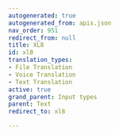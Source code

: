 ```yaml
---
autogenerated: true
autogenerated_from: apis.json
nav_order: 951
redirect_from: null
title: XL8
id: xl8
translation_types:
- File Translation
- Voice Translation
- Text Translation
active: true
grand_parent: Input types
parent: Text
redirect_to: xl8

---
```


